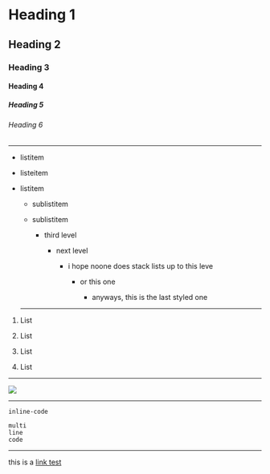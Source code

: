 # Heading 1
## Heading 2
### Heading 3
#### Heading 4
##### Heading 5
###### Heading 6

---

- listitem 

- listeitem 

- listitem

	- sublistitem

	- sublistitem 
	
		- third level
		
			- next level
			
				- i hope noone does stack lists up to this leve
				
					- or this one
					
	
						- anyways, this is the last styled one
	---
						
1. List

2. List

3. List

4. List

---

![](http://nimius.net/fileadmin/user_upload/team/johannes/_MG_8142.jpg)

---

`inline-code`

```
multi
line
code

```

---

this is a [link test](http://thephpjo.de)
